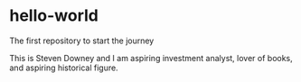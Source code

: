 # hello-world
The first repository to start the journey

This is Steven Downey and I am aspiring investment analyst, lover of books, and aspiring historical figure.
